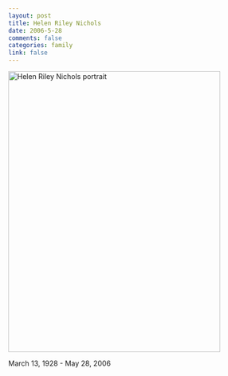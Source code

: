 ```yaml
--- 
layout: post
title: Helen Riley Nichols
date: 2006-5-28
comments: false
categories: family
link: false
---
```

<img src="http://zanshin.net/images/hrn.jpg" alt="Helen Riley Nichols portrait" height="563" width="425" />

March 13, 1928 - May 28, 2006

